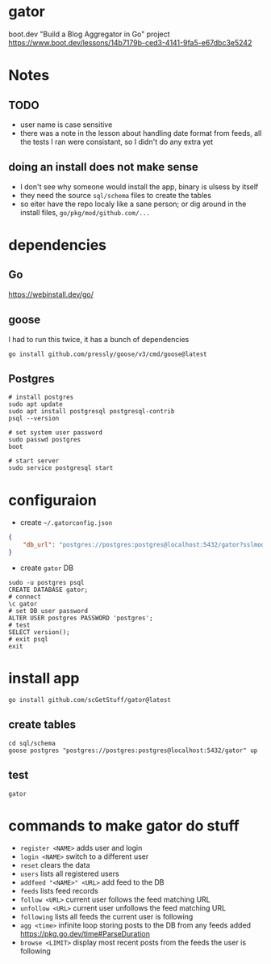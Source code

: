 # gator

boot.dev "Build a Blog Aggregator in Go" project  
https://www.boot.dev/lessons/14b7179b-ced3-4141-9fa5-e67dbc3e5242

# Notes

## TODO

-   user name is case sensitive
-   there was a note in the lesson about handling date format from feeds, all the tests I ran were consistant, so I didn't do any extra yet

## doing an install does not make sense

-   I don't see why someone would install the app, binary is ulsess by itself
-   they need the source `sql/schema` files to create the tables
-   so eiter have the repo localy like a sane person; or dig around in the install files, `go/pkg/mod/github.com/...`

# dependencies

## Go

https://webinstall.dev/go/

## goose

I had to run this twice, it has a bunch of dependencies

```shell
go install github.com/pressly/goose/v3/cmd/goose@latest
```

## Postgres

```shell
# install postgres
sudo apt update
sudo apt install postgresql postgresql-contrib
psql --version

# set system user password
sudo passwd postgres
boot

# start server
sudo service postgresql start
```

# configuraion

-   create `~/.gatorconfig.json`

```json
{
    "db_url": "postgres://postgres:postgres@localhost:5432/gator?sslmode=disable"
}
```

-   create `gator` DB

```shell
sudo -u postgres psql
CREATE DATABASE gator;
# connect
\c gator
# set DB user password
ALTER USER postgres PASSWORD 'postgres';
# test
SELECT version();
# exit psql
exit
```

# install app

```shell
go install github.com/scGetStuff/gator@latest
```

## create tables

```shell
cd sql/schema
goose postgres "postgres://postgres:postgres@localhost:5432/gator" up
```

## test

```shell
gator
```

# commands to make gator do stuff

-   `register <NAME>` adds user and login
-   `login <NAME>` switch to a different user
-   `reset` clears the data
-   `users` lists all registered users
-   `addfeed "<NAME>" <URL>` add feed to the DB
-   `feeds` lists feed records
-   `follow <URL>` current user follows the feed matching URL
-   `unfollow <URL>` current user unfollows the feed matching URL
-   `following` lists all feeds the current user is following
-   `agg <time>` infinite loop storing posts to the DB from any feeds added  
    https://pkg.go.dev/time#ParseDuration
-   `browse <LIMIT>` display most recent posts from the feeds the user is following
